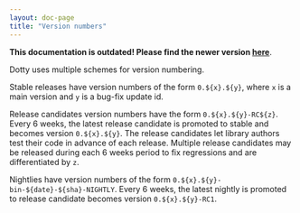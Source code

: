 ```yaml
---
layout: doc-page
title: "Version numbers"
---
```


**This documentation is outdated! Please find the newer version [here](../contributing/procedures/release.md)**.

Dotty uses multiple schemes for version numbering.

Stable releases have version numbers of the form `0.${x}.${y}`, where `x` is a main version and `y` is a bug-fix update id.

Release candidates version numbers have the form `0.${x}.${y}-RC${z}`.
Every 6 weeks, the latest release candidate is promoted to stable and becomes version `0.${x}.${y}`.
The release candidates let library authors test their code in advance of each
release. Multiple release candidates may be released during each 6 weeks
period to fix regressions and are differentiated by `z`.

Nightlies have version numbers of the form `0.${x}.${y}-bin-${date}-${sha}-NIGHTLY`.
Every 6 weeks, the latest nightly is promoted to release candidate becomes version `0.${x}.${y}-RC1`.
